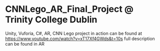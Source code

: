 # CNNLego_AR_Final_Project @ Trinity College Dublin
Unity, Vuforia, C#, AR, CNN Lego
project in action can be found at https://www.youtube.com/watch?v=xT17Xf4GWds&t=10s
full description can be found in AR 
